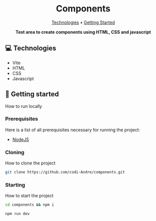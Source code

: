 <h1 align="center" style="font-weight: bold;">Components</h1>

<p align="center">
 <a href="#tech">Technologies</a> • 
 <a href="#started">Getting Started</a>
</p>

<p align="center">
    <b>Test area to create components using HTML, CSS and javascript</b>
</p>

<h2 id="technologies">💻 Technologies</h2>

- Vite
- HTML
- CSS
- Javascript

<h2 id="started">🚀 Getting started</h2>

How to run locally

<h3>Prerequisites</h3>

Here is a list of all prerequisites necessary for running the project:

- [NodeJS](https://nodejs.org/en)

<h3>Cloning</h3>

How to clone the project

```bash
git clone https://github.com/codi-Andre/components.git
```

<h3>Starting</h3>

How to start the project

```bash
cd components && npm i

npm run dev
```
